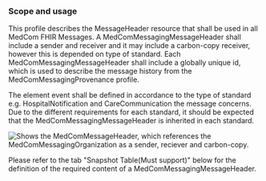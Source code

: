### Scope and usage 

This profile describes the MessageHeader resource that shall be used in all MedCom FHIR Messages. A MedComMessagingMessageHeader shall include a sender and receiver and it may include a carbon-copy receiver, however this is depended on type of standard. Each MedComMessagingMessageHeader shall include a globally unique id, which is used to describe the message history from the MedComMessagingProvenance profile. 

The element event shall be defined in accordance to the type of standard e.g. HospitalNotification and CareCommunication the message concerns. Due to the different requirements for each standard, it should be expected that the MedComMessagingMessageHeader is inherited in each standard. 

<img alt="Shows the MedComMessageHeader, which references the MedComMessagingOrganization as a sender, reciever and carbon-copy." src="./MedComMessageHeader.png" style="float:none; display:block; margin-left:auto; margin-right:auto;" />

Please refer to the tab "Snapshot Table(Must support)" below for the definition of the required content of a MedComMessagingMessageHeader.
